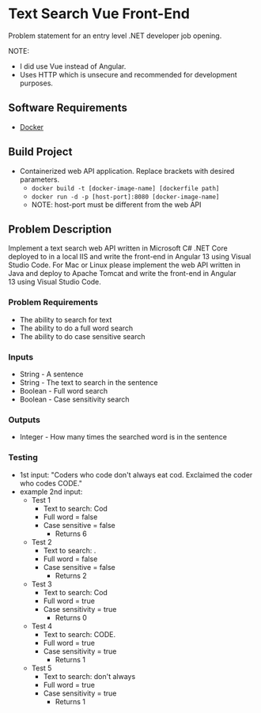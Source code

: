 # Text Search Vue Front-End

Problem statement for an entry level .NET developer job opening. 

NOTE: 
- I did use Vue instead of Angular.
- Uses HTTP which is unsecure and recommended for development purposes.

## Software Requirements
- [Docker](https://www.docker.com/)

## Build Project
- Containerized web API application. Replace brackets with desired parameters.
    - `docker build -t [docker-image-name] [dockerfile path]`
    - `docker run -d -p [host-port]:8080 [docker-image-name]`
    - NOTE: host-port must be different from the web API

## Problem Description
Implement a text search web API written in Microsoft C# .NET Core deployed to in a local IIS and write the front-end in Angular 13 using Visual Studio Code. For Mac or Linux please implement the web API written in Java and deploy to Apache Tomcat and write the front-end in Angular 13 using Visual Studio Code.

### Problem Requirements
- The ability to search for text
- The ability to do a full word search
- The ability to do case sensitive search

### Inputs
- String - A sentence
- String - The text to search in the sentence
- Boolean - Full word search
- Boolean - Case sensitivity search

### Outputs
- Integer - How many times the searched word is in the sentence

### Testing
- 1st input: "Coders who code don't always eat cod. Exclaimed the coder who codes CODE."
- example 2nd input:
    - Test 1
        - Text to search: Cod
        - Full word = false
        - Case sensitive = false
            - Returns 6
    - Test 2
        - Text to search: .
        - Full word = false
        - Case sensitive = false
            - Returns 2
    - Test 3
        - Text to search: Cod
        - Full word = true
        - Case sensitivity = true
            - Returns 0
    - Test 4
        - Text to search: CODE.
        - Full word = true
        - Case sensitivity = true
            - Returns 1
    - Test 5
        - Text to search: don't always
        - Full word = true
        - Case sensitivity = true
            - Returns 1